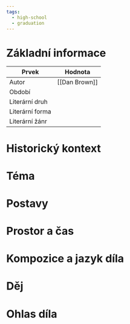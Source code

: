 ```yaml
---
tags:
  - high-school
  - graduation
---
```

# Základní informace
| Prvek           | Hodnota       |
| --------------- | ------------- |
| Autor           | [[Dan Brown]] |
| Období          |               |
| Literární druh  |               |
| Literární forma |               |
| Literární žánr  |               |
# Historický kontext
# Téma
# Postavy
# Prostor a čas
# Kompozice a jazyk díla
# Děj
# Ohlas díla